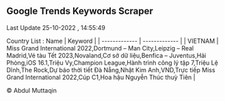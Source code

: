 

## Google Trends Keywords Scraper 
 
Last Update 25-10-2022 , 14:55:49

Country List :
 Name  | Keyword |
| ------------- | ------------- |
| VIETNAM | Miss Grand International 2022,Dortmund – Man City,Leipzig – Real Madrid,Vé tàu Tết 2023,Novaland,Cơ sở dữ liệu,Benfica – Juventus,Hải Phòng,iOS 16.1,Triệu Vy,Champion League,Hành trình công lý tập 7,Triệu Lệ Dĩnh,The Rock,Dự báo thời tiết Đà Nẵng,Nhật Kim Anh,VND,Trực tiếp Miss Grand International 2022,Cúp C1,Hoa hậu Nguyễn Thúc thuỳ Tiên |



© Abdul Muttaqin 
